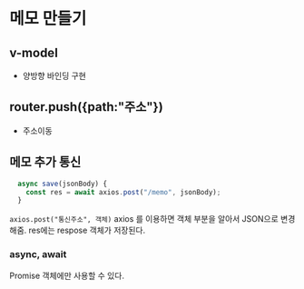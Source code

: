 # 메모 만들기

## v-model

- 양방향 바인딩 구현

## router.push({path:"주소"})

- 주소이동

## 메모 추가 통신

```js
  async save(jsonBody) {
    const res = await axios.post("/memo", jsonBody);
  }
```

`axios.post("통신주소", 객체)`
axios 를 이용하면 객체 부분을 알아서 JSON으로 변경해줌.
res에는 respose 객체가 저장된다.

### async, await

Promise 객체에만 사용할 수 있다.
